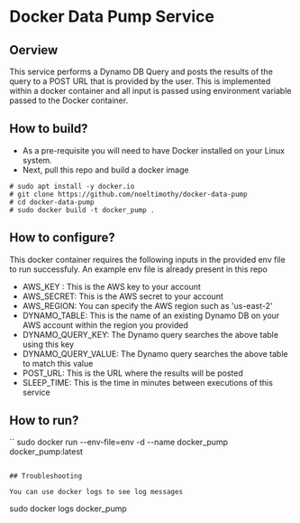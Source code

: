 # Docker Data Pump Service
## Oerview

This service performs a Dynamo DB Query and posts the results of the query to a POST URL that is provided by the user. 
This is implemented within a docker container and all input is passed using environment variable passed to the Docker container.

## How to build?

- As a pre-requisite you will need to have Docker installed on your Linux system.
- Next, pull this repo and build a docker image

```
# sudo apt install -y docker.io
# git clone https://github.com/noeltimothy/docker-data-pump
# cd docker-data-pump
# sudo docker build -t docker_pump .
```

## How to configure?

This docker container requires the following inputs in the provided env file to run successfuly.
An example env file is already present in this repo

- AWS_KEY : This is the AWS key to your account
- AWS_SECRET: This is the AWS secret to your account
- AWS_REGION: You can specify the AWS region such as 'us-east-2'
- DYNAMO_TABLE: This is the name of an existing Dynamo DB on your AWS account within the region you provided
- DYNAMO_QUERY_KEY: The Dynamo query searches the above table using this key
- DYNAMO_QUERY_VALUE: The Dynamo query searches the above table to match this value
- POST_URL: This is the URL where the results will be posted
- SLEEP_TIME: This is the time in minutes between executions of this service


## How to run?

``
sudo docker run --env-file=env -d --name docker_pump docker_pump:latest
```

## Troubleshooting

You can use docker logs to see log messages

```
sudo docker logs docker_pump
```

